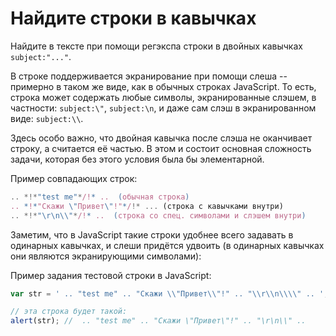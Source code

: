 # Найдите строки в кавычках

Найдите в тексте при помощи регэкспа строки в двойных кавычках `subject:"..."`.

В строке поддерживается экранирование при помощи слеша -- примерно в таком же виде, как в обычных строках JavaScript. То есть, строка может содержать любые символы, экранированные слэшем, в частности: `subject:\"`, `subject:\n`, и даже сам слэш в экранированном виде: `subject:\\`.

Здесь особо важно, что двойная кавычка после слэша не оканчивает строку, а считается её частью. В этом и состоит основная сложность задачи, которая без этого условия была бы элементарной.

Пример совпадающих строк:
```js
.. *!*"test me"*/!* ..  (обычная строка)
.. *!*"Скажи \"Привет\"!"*/!* ... (строка с кавычками внутри)
.. *!*"\r\n\\"*/!* ..  (строка со спец. символами и слэшем внутри)
```

Заметим, что в JavaScript такие строки удобнее всего задавать в одинарных кавычках, и слеши придётся удвоить (в одинарных кавычках они являются экранирующими символами):

Пример задания тестовой строки в JavaScript:
```js run
var str = ' .. "test me" .. "Скажи \\"Привет\\"!" .. "\\r\\n\\\\" .. ';

// эта строка будет такой:
alert(str); //  .. "test me" .. "Скажи \"Привет\"!" .. "\r\n\\" ..
```

